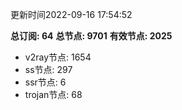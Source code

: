 更新时间2022-09-16 17:54:52

**总订阅: 64**
**总节点: 9701**
**有效节点: 2025**
- v2ray节点: 1654
- ss节点: 297
- ssr节点: 6
- trojan节点: 68
